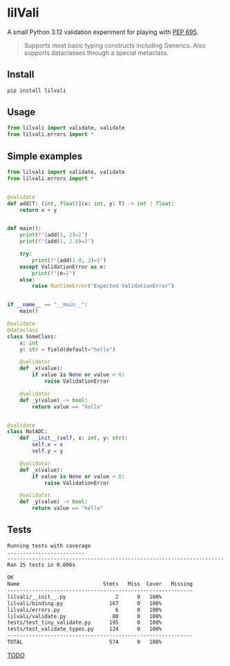 # lilVali

A small Python 3.12 validation experiment for playing with [PEP 695](https://peps.python.org/pep-0695/). 

> Supports most basic typing constructs including Generics. 
> Also supports dataclasses through a special metaclass.

## Install
```bash
pip install lilvali
```

## Usage

```python
from lilvali import validate, validate
from lilvali.errors import *
```

## Simple examples
```python
from lilvali import validate, validate
from lilvali.errors import *


@validate
def add[T: (int, float)](x: int, y: T) -> int | float:
    return x + y


def main():
    print(f"{add(1, 2)=}")
    print(f"{add(1, 2.0)=}")

    try:
        print(f"{add(1.0, 2)=}")
    except ValidationError as e:
        print(f"{e=}")
    else:
        raise RuntimeError("Expected ValidationError")


if __name__ == "__main__":
    main()
```

```python
@validate
@dataclass
class SomeClass:
    x: int
    y: str = field(default="hello")

    @validator
    def _x(value):
        if value is None or value < 0:
            raise ValidationError

    @validator
    def _y(value) -> bool:
        return value == "hello"


@validate
class NotADC:
    def __init__(self, x: int, y: str):
        self.x = x
        self.y = y

    @validator
    def _x(value):
        if value is None or value < 0:
            raise ValidationError

    @validator
    def _y(value) -> bool:
        return value == "hello"
```

## Tests
```bash
Running tests with coverage
.........................
----------------------------------------------------------------------
Ran 25 tests in 0.006s

OK
Name                           Stmts   Miss  Cover   Missing
------------------------------------------------------------
lilvali/__init__.py                2      0   100%
lilvali/binding.py               167      0   100%
lilvali/errors.py                  6      0   100%
lilvali/validate.py               80      0   100%
tests/test_tiny_validate.py      195      0   100%
tests/test_validate_types.py     124      0   100%
------------------------------------------------------------
TOTAL                            574      0   100%
```

[TODO](docs/TODO.md)